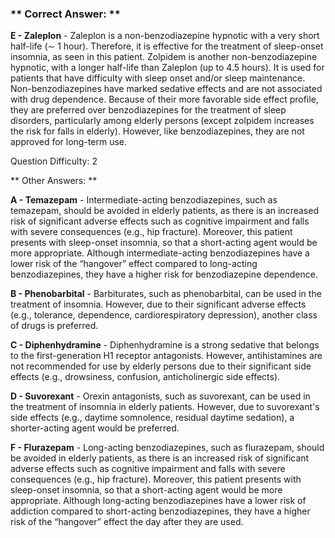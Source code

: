 ### ** Correct Answer: **

**E - Zaleplon** - Zaleplon is a non-benzodiazepine hypnotic with a very short half-life (∼ 1 hour). Therefore, it is effective for the treatment of sleep-onset insomnia, as seen in this patient. Zolpidem is another non-benzodiazepine hypnotic, with a longer half-life than Zaleplon (up to 4.5 hours). It is used for patients that have difficulty with sleep onset and/or sleep maintenance. Non-benzodiazepines have marked sedative effects and are not associated with drug dependence. Because of their more favorable side effect profile, they are preferred over benzodiazepines for the treatment of sleep disorders, particularly among elderly persons (except zolpidem increases the risk for falls in elderly). However, like benzodiazepines, they are not approved for long-term use.

Question Difficulty: 2

** Other Answers: **

**A - Temazepam** - Intermediate-acting benzodiazepines, such as temazepam, should be avoided in elderly patients, as there is an increased risk of significant adverse effects such as cognitive impairment and falls with severe consequences (e.g., hip fracture). Moreover, this patient presents with sleep-onset insomnia, so that a short-acting agent would be more appropriate. Although intermediate-acting benzodiazepines have a lower risk of the “hangover” effect compared to long-acting benzodiazepines, they have a higher risk for benzodiazepine dependence.

**B - Phenobarbital** - Barbiturates, such as phenobarbital, can be used in the treatment of insomnia. However, due to their significant adverse effects (e.g., tolerance, dependence, cardiorespiratory depression), another class of drugs is preferred.

**C - Diphenhydramine** - Diphenhydramine is a strong sedative that belongs to the first-generation H1 receptor antagonists. However, antihistamines are not recommended for use by elderly persons due to their significant side effects (e.g., drowsiness, confusion, anticholinergic side effects).

**D - Suvorexant** - Orexin antagonists, such as suvorexant, can be used in the treatment of insomnia in elderly patients. However, due to suvorexant's side effects (e.g., daytime somnolence, residual daytime sedation), a shorter-acting agent would be preferred.

**F - Flurazepam** - Long-acting benzodiazepines, such as flurazepam, should be avoided in elderly patients, as there is an increased risk of significant adverse effects such as cognitive impairment and falls with severe consequences (e.g., hip fracture). Moreover, this patient presents with sleep-onset insomnia, so that a short-acting agent would be more appropriate. Although long-acting benzodiazepines have a lower risk of addiction compared to short-acting benzodiazepines, they have a higher risk of the “hangover” effect the day after they are used.


